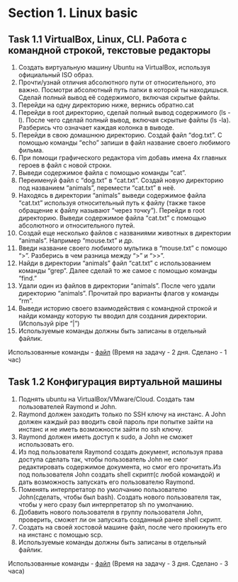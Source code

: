 # Section 1. Linux basic

## Task 1.1 VirtualBox, Linux, CLI. Работа с командной строкой, текстовые редакторы

1. Создать виртуальную машину Ubuntu на VirtualBox, используя официальный ISO образ.
1. Прочти/узнай отличия абсолютного пути от относительного, это важно. Посмотри абсолютный путь папки в которой ты находишься. Сделай полный вывод её содержимого, включая скрытые файлы.
1. Перейди на одну директорию ниже, вернись обратно.cat
1. Перейди в root директорию, сделай полный вывод содержимого (ls -l). После чего сделай полный вывод, включая скрытые файлы (ls -la). Разберись что означает каждая колонка в выводе.
1. Перейди в свою домашнюю директорию. Создай файл “dog.txt”. С помощью команды “echo” запиши в файл название своего любимого фильма. 
1. При помощи графического редактора vim добавь имена 4х главных героев в файл с новой строки.
1. Выведи содержимое файла с помощью команды “cat”.
1. Переименуй файл с “dog.txt” в “cat.txt”. Создай новую директорию под названием “animals”, перемести “cat.txt” в неё.
1. Находясь в директории “animals” выведи содержимое файла “cat.txt” используя относительный путь к файлу (также такое обращение к файлу называют “через точку”). Перейди в root директорию. Выведи содержимое файла “cat.txt” с помощью абсолютного и относительного путей.
1. Создай еще несколько файлов с названиями животных в директории “animals”. Например “mouse.txt” и др.
1. Введи название своего любимого мультика в “mouse.txt” с помощю “>”. Разберись в чем разница между “>” и “>>”.
1. Найди в директории “animals” файл “cat.txt” с использованием команды “grep”. Далее сделай то же самое с помощью команды “find.”
1. Удали один из файлов в директории  “animals”. После чего удали директорию “animals”. Прочитай про варианты флагов у команды “rm”.
1. Выведи историю своего взаимодействия с командной строкой и найди команду которую ты вводил для создания директории. (Используй pipe “|”)
1. Используемые команды должны быть записаны в отдельный файлик.

Использованные команды - [файл](https://github.com/olya-yurchenko/Innowise_DevOps_Internship/blob/main/Section%201.%20Linux%20basic/Task%201.1/Commands.txt)
(Время на задачу - 2 дня. Сделано - 1 час)

## Task 1.2 Конфигурация виртуальной машины

1. Поднять ubuntu на VirtualBox/VMware/Cloud. Создать там пользователей Raymond и John. 
1. Raymond должен заходить только по SSH ключу на инстанс. А John должен каждый раз вводить свой пароль при попытке зайти на инстанс и не иметь возможности зайти по ssh ключу.
1. Raymond должен иметь доступ к sudo, а John не сможет использовать его. 
1. Из под пользователя Raymond создать документ, используя права доступа сделать так, чтобы пользователь John не смог редактировать содержимое документа, но смог его прочитать.Из под пользователя John создать shell скрипт(с любой командой) и дать возможность запускать его пользователю Raymond. 
1. Поменять интерпретатор по умолчанию пользователю John(сделать, чтобы был bash). Создать нового пользователя так, чтобы у него сразу был интерпретатор sh по умолчанию. 
1. Добавить нового пользователя в группу пользователя John, проверить, сможет ли он запускать созданный ранее shell скрипт. 
1. Создать на своей хостовой машине файл, после чего прокинуть его на инстанс с помощью scp. 
1. Используемые команды должны быть записаны в отдельный файлик.

Использованные команды - [файл]()
(Время на задачу - 3 дня. Сделано - 3 часа)